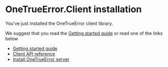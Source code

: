 OneTrueError.Client installation
=================================

You've just installed the OneTrueError client library. 

We suggest that you read the [Getting started guide](../../gettingstarted.md) or read one of the links below

* [Getting started guide](../../gettingstarted.md)
* [Client API reference](http://onetrueerror.com/docs/api/client/)
* [Install OneTrueError server](http://onetrueerror.com/download/server/)

